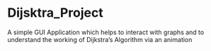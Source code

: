 # Dijsktra_Project
A simple GUI Application which helps to interact with graphs and to understand the working of Dijkstra’s Algorithm via an animation
